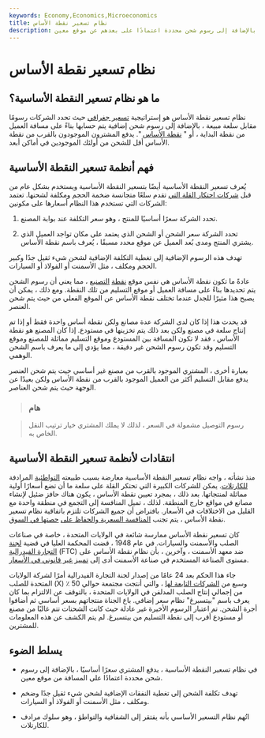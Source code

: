 ```yaml
---
keywords: Economy,Economics,Microeconomics
title: نظام تسعير نقطة الأساس
description: يتطلب نظام تسعير نقطة الأساس من المشترين دفع سعر أساسي ، بالإضافة إلى رسوم شحن محددة اعتمادًا على بعدهم عن موقع معين.
---
```


# نظام تسعير نقطة الأساس
## ما هو نظام تسعير النقطة الأساسية؟

نظام تسعير نقطة الأساس هو إستراتيجية [تسعير جغرافي](/geographical-pricing) حيث تحدد الشركات رسومًا مقابل سلعة مبيعة ، بالإضافة إلى رسوم شحن إضافية يتم حسابها بناءً على مسافة العميل من نقطة البداية ، أو " [نقطة الأساس](/basingpoint) ". يدفع المشترون الموجودون بالقرب من نقطة الأساس أقل للشحن من أولئك الموجودين في أماكن أبعد.

## فهم أنظمة تسعير النقطة الأساسية

يُعرف تسعير النقطة الأساسية أيضًا بتسعير النقطة الأساسية ويستخدم بشكل عام من قبل [شركات احتكار القلة التي](/oligopoly) تقدم سلعًا متجانسة ضخمة الحجم ومكلفة لشحنها. تعتمد الشركات التي تستخدم هذا النظام أسعارها على مكونين:

1. تحدد الشركة سعرًا أساسيًا للمنتج ، وهو سعر التكلفة عند بوابة المصنع.

1. تحدد الشركة سعر الشحن أو الشحن الذي يعتمد على مكان تواجد العميل الذي يشتري المنتج ومدى بُعد العميل عن موقع محدد مسبقًا ، يُعرف باسم نقطة الأساس.

تهدف هذه الرسوم الإضافية إلى تغطية التكلفة الإضافية لشحن شيء ثقيل جدًا وكبير الحجم ومكلف ، مثل الأسمنت أو الفولاذ أو السيارات.

عادةً ما تكون نقطة الأساس هي نفس موقع [نقطة](/manufacturing) [التصنيع](/manufacturing) ، مما يعني أن رسوم الشحن يتم تحديدها بناءً على مسافة العميل أو موقع التسليم من تلك النقطة. ومع ذلك ، يمكن أن يصبح هذا مثيرًا للجدل عندما تختلف نقطة الأساس عن الموقع الفعلي من حيث يتم شحن العنصر.

قد يحدث هذا إذا كان لدى الشركة عدة مصانع ولكن نقطة أساس واحدة فقط أو إذا تم إنتاج سلعة في مصنع ولكن بعد ذلك يتم تخزينها في مستودع. إذا كان المصنع هو نقطة الأساس ، فقد لا تكون المسافة بين المستودع وموقع التسليم مماثلة للمصنع وموقع التسليم وقد تكون رسوم الشحن غير دقيقة ، مما يؤدي إلى ما يعرف باسم الشحن الوهمي.

بعبارة أخرى ، المشتري الموجود بالقرب من مصنع غير أساسي حيث يتم شحن العنصر يدفع مقابل التسليم أكثر من العميل الموجود بالقرب من نقطة الأساس ولكن بعيدًا عن الوجهة حيث يتم شحن العناصر.

> ### هام

> رسوم التوصيل مشمولة في السعر ، لذلك لا يملك المشتري خيار ترتيب النقل الخاص به.

>

## انتقادات لأنظمة تسعير النقطة الأساسية

منذ نشأته ، واجه نظام تسعير النقطة الأساسية معارضة بسبب طبيعته [التواطئية](/collusion) المرادفة [للكارتلات](/cartel). يمكن للشركات الكبيرة التي تحتكر القلة على سلعة ما أن تضع أسعارًا أولية مماثلة لمنتجاتها. بعد ذلك ، بمجرد تعيين نقطة الأساس ، يكون هناك حافز ضئيل لإنشاء مصانع في مواقع خارج المنطقة. لذلك ، تميل المنافسة إلى التجمع في منطقة واحدة مع القليل من الاختلافات في الأسعار. بافتراض أن جميع الشركات تلتزم باتفاقية نظام تسعير نقطة الأساس ، يتم تجنب [المنافسة السعرية والحفاظ على](/competitive-pricing) [حصتها في السوق](/marketshare).

كان تسعير نقطة الأساس ممارسة شائعة في الولايات المتحدة ، خاصة في صناعات الصلب والأسمنت والسيارات. في عام 1948 ، قضت المحكمة العليا في قضية [لجنة التجارة الفيدرالية](/ftc) (FTC) ضد معهد الأسمنت ، وآخرين ، بأن نظام نقطة الأساس على مستوى الصناعة المستخدم في صناعة الأسمنت أدى إلى [تمييز غير قانوني في الأسعار](/price_discrimination).

جاء هذا الحكم بعد 24 عامًا من إصدار لجنة التجارة الفيدرالية أمرًا لشركة الولايات المتحدة للصلب (X) وسبع من [الشركات التابعة لها](/subsidiary) ، والتي أنتجت مجتمعة حوالي 50 ٪ من إجمالي إنتاج الصلب المدلفن في الولايات المتحدة ، بالتوقف عن الالتزام بما كان يعرف باسم "بيتسبرغ" نظام سعر إضافي. باع الجناة منتجاتهم بسعر أساسي ثم أضافوا أجرة الشحن. تم اعتبار الرسوم الأخيرة غير عادلة حيث كانت الشحنات تتم غالبًا من مصنع أو مستودع أقرب إلى نقطة التسليم من بيتسبرغ. لم يتم الكشف عن هذه المعلومات للمشترين.

## يسلط الضوء

- في نظام تسعير النقطة الأساسية ، يدفع المشتري سعرًا أساسيًا ، بالإضافة إلى رسوم شحن محددة اعتمادًا على المسافة من موقع معين.

- تهدف تكلفة الشحن إلى تغطية النفقات الإضافية لشحن شيء ثقيل جدًا وضخم ومكلف ، مثل الأسمنت أو الفولاذ أو السيارات.

- اتُهم نظام التسعير الأساسي بأنه يفتقر إلى الشفافية والتواطؤ ، وهو سلوك مرادف للكارتلات.

